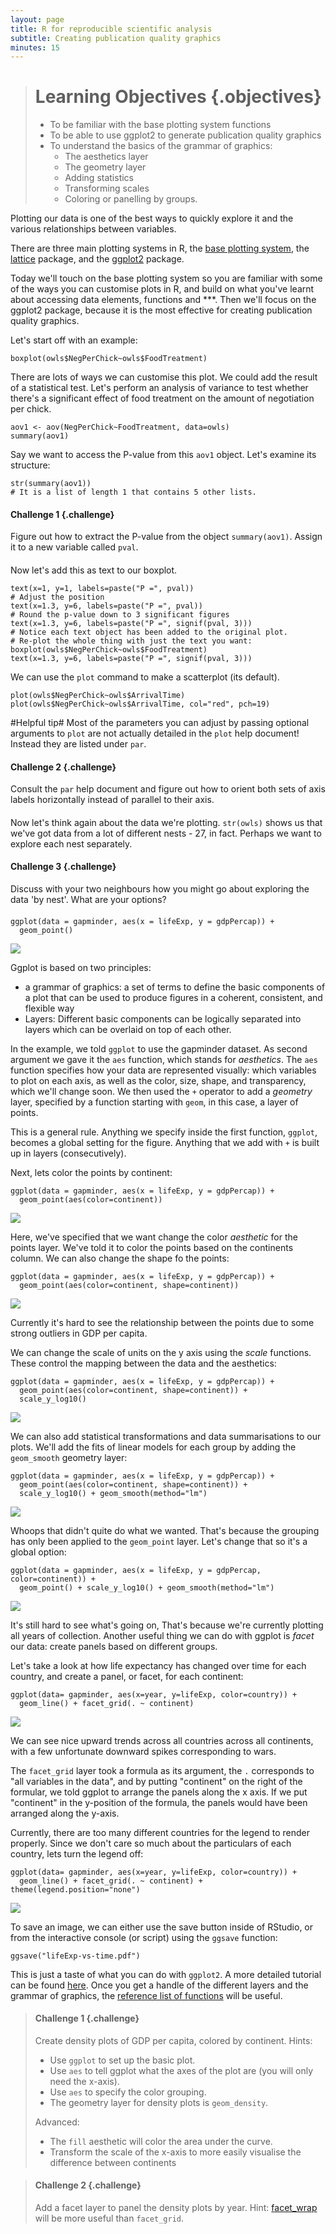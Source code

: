 ```yaml
---
layout: page
title: R for reproducible scientific analysis
subtitle: Creating publication quality graphics
minutes: 15
---
```


> # Learning Objectives {.objectives}
>
> * To be familiar with the base plotting system functions
> * To be able to use ggplot2 to generate publication quality graphics
> * To understand the basics of the grammar of graphics:
>   - The aesthetics layer
>   - The geometry layer
>   - Adding statistics
>   - Transforming scales
>   - Coloring or panelling by groups.
>

Plotting our data is one of the best ways to
quickly explore it and the various relationships
between variables.

There are three main plotting systems in R,
the [base plotting system][base], the [lattice][lattice]
package, and the [ggplot2][ggplot2] package.

[base]: http://www.statmethods.net/graphs/
[lattice]: http://www.statmethods.net/advgraphs/trellis.html
[ggplot2]: http://www.statmethods.net/advgraphs/ggplot2.html

Today we'll touch on the base plotting system so you are familiar
with some of the ways you can customise plots in R, and 
build on what you've learnt about accessing data elements, functions
and ***. 
Then we'll focus on the ggplot2 package, because it is the most 
effective for creating publication quality graphics.

Let's start off with an example:

~~~ {.r}
boxplot(owls$NegPerChick~owls$FoodTreatment)
~~~

There are lots of ways we can customise this plot. We could
add the result of a statistical test. Let's perform an 
analysis of variance to test whether there's a significant
effect of food treatment on the amount of negotiation per chick.

~~~ {.r}
aov1 <- aov(NegPerChick~FoodTreatment, data=owls)
summary(aov1)
~~~

Say we want to access the P-value from this `aov1` object. 
Let's examine its structure:

~~~ {.r}
str(summary(aov1))
# It is a list of length 1 that contains 5 other lists.
~~~

#### Challenge 1 {.challenge}
Figure out how to extract the P-value from the object `summary(aov1)`.
Assign it to a new variable called `pval`.
####

Now let's add this as text to our boxplot.

~~~ {.r}
text(x=1, y=1, labels=paste("P =", pval))
# Adjust the position
text(x=1.3, y=6, labels=paste("P =", pval))
# Round the p-value down to 3 significant figures
text(x=1.3, y=6, labels=paste("P =", signif(pval, 3)))
# Notice each text object has been added to the original plot.
# Re-plot the whole thing with just the text you want:
boxplot(owls$NegPerChick~owls$FoodTreatment)
text(x=1.3, y=6, labels=paste("P =", signif(pval, 3)))
~~~

We can use the `plot` command to make a scatterplot (its default).

~~~ {.r}
plot(owls$NegPerChick~owls$ArrivalTime)
plot(owls$NegPerChick~owls$ArrivalTime, col="red", pch=19)
~~~

#Helpful tip#
Most of the parameters you can adjust by passing optional 
arguments to `plot` are not actually detailed in the 
`plot` help document! Instead they are listed under `par`.

#### Challenge 2 {.challenge}
Consult the `par` help document and figure out how to orient
both sets of axis labels horizontally instead of parallel to 
their axis.
####

Now let's think again about the data we're plotting. 
`str(owls)` shows us that we've got data from a lot of 
different nests - 27, in fact. Perhaps we want to explore
each nest separately. 

#### Challenge 3 {.challenge}
Discuss with your two neighbours how you might go about
exploring the data 'by nest'. What are your options?
####




~~~ {.r}
ggplot(data = gapminder, aes(x = lifeExp, y = gdpPercap)) +
  geom_point()
~~~

![](img/ggplot-ex1.png)

Ggplot is based on two principles:

 * a grammar of graphics: a set of terms to define the basic components
   of a plot that can be used to produce figures in a coherent, consistent,
   and flexible way
 * Layers: Different basic components can be logically separated into layers
   which can be overlaid on top of each other.

In the example, we told `ggplot` to use the gapminder dataset. As second argument
we gave it the `aes` function, which stands for *aesthetics*. The `aes` function
specifies how your data are represented visually: which variables to plot on 
each axis, as well as the color, size, shape, and transparency, which we'll change
soon. We then used the `+` operator to add a *geometry* layer,
specified by a function starting with `geom`,
in this case, a layer of points. 

This is a general rule.
Anything we specify inside the first function, `ggplot`, becomes a global setting for
the figure. Anything that we add with `+` is built up in layers (consecutively).

Next, lets color the points by continent:


~~~ {.r}
ggplot(data = gapminder, aes(x = lifeExp, y = gdpPercap)) +
  geom_point(aes(color=continent))
~~~

![](img/ggplot-ex2.png)

Here, we've specified that we want change the color *aesthetic* for the points layer.
We've told it to color the points based on the continents column. We can also change
the shape fo the points:


~~~ {.r}
ggplot(data = gapminder, aes(x = lifeExp, y = gdpPercap)) +
  geom_point(aes(color=continent, shape=continent))
~~~

![](img/ggplot-ex3.png)

Currently it's hard to see the relationship between the points due to some strong
outliers in GDP per capita.

We can change the scale of units on the y axis using the *scale* functions. These 
control the mapping between the data and the aesthetics:

~~~ {.r}
ggplot(data = gapminder, aes(x = lifeExp, y = gdpPercap)) +
  geom_point(aes(color=continent, shape=continent)) +
  scale_y_log10()
~~~

![](img/ggplot-ex4.png)

We can also add statistical transformations and data summarisations to our plots. We'll 
add the fits of linear models for each group by adding the `geom_smooth` geometry layer:

~~~ {.r}
ggplot(data = gapminder, aes(x = lifeExp, y = gdpPercap)) +
  geom_point(aes(color=continent, shape=continent)) +
  scale_y_log10() + geom_smooth(method="lm")
~~~

![](img/ggplot-ex5.png)

Whoops that didn't quite do what we wanted. That's because the grouping has only been
applied to the `geom_point` layer. Let's change that so it's a global option:

~~~ {.r}
ggplot(data = gapminder, aes(x = lifeExp, y = gdpPercap, color=continent)) +
  geom_point() + scale_y_log10() + geom_smooth(method="lm")
~~~

![](img/ggplot-ex6.png)

It's still hard to see what's going on, That's because we're currently plotting all
years of collection. Another useful thing we can do with ggplot is *facet* our data:
create panels based on different groups. 

Let's take a look at how life expectancy has changed over time for each country,
and create a panel, or facet, for each continent:

~~~ {.r}
ggplot(data= gapminder, aes(x=year, y=lifeExp, color=country)) +
  geom_line() + facet_grid(. ~ continent)
~~~

![](img/ggplot-ex7.png)

We can see nice upward trends across all countries across all continents, with a 
few unfortunate downward spikes corresponding to wars.

The `facet_grid` layer took a formula as its argument, the `.` corresponds to 
"all variables in the data", and by putting "continent" on the right of the 
formular, we told ggplot to arrange the panels along the x axis. If we put
"continent" in the y-position of the formula, the panels would have been 
arranged along the y-axis.

Currently, there are too many different countries for the legend to render 
properly. Since we don't care so much about the particulars of each country,
lets turn the legend off:

~~~ {.r}
ggplot(data= gapminder, aes(x=year, y=lifeExp, color=country)) +
  geom_line() + facet_grid(. ~ continent) + theme(legend.position="none")
~~~

![](img/ggplot-ex8.png)

To save an image, we can either use the save button inside of RStudio,
or from the interactive console (or script) using the `ggsave` function:

~~~ {.r}
ggsave("lifeExp-vs-time.pdf")
~~~

This is just a taste of what you can do with `ggplot2`. A more detailed tutorial
can be found [here](ggplot.pdf). Once you get a handle of the different layers
and the grammar of graphics, the [reference list of functions][ref] will be 
useful.

[ref]: http://docs.ggplot2.org/current/

> #### Challenge 1 {.challenge}
>
> Create density plots of GDP per capita, colored by continent.
> Hints:
>  - Use `ggplot` to set up the basic plot.
>  - Use `aes` to tell ggplot what the axes of the plot are (you will only need the x-axis).
>  - Use `aes` to specify the color grouping.
>  - The geometry layer for density plots is `geom_density`.
> 
> Advanced:
>  - The `fill` aesthetic will color the area under the curve.
>  - Transform the scale of the x-axis to more easily visualise the difference 
>    between continents
>

> #### Challenge 2 {.challenge}
>
> Add a facet layer to panel the density plots by year. Hint: [facet_wrap][fw]
> will be more useful than `facet_grid`.
>

[fw]: http://docs.ggplot2.org/current/facet_wrap.html

